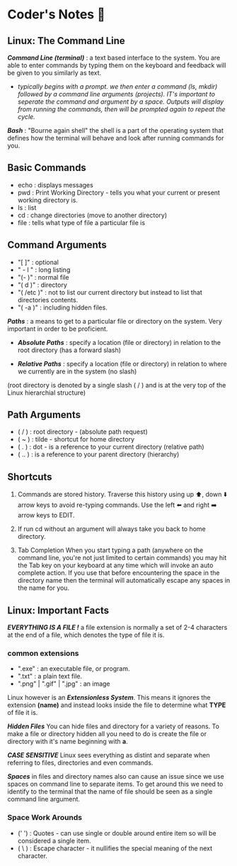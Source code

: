 # Coder's Notes 📖

## **Linux: The Command Line**
**_Command Line (terminal)_** : a text based interface to the system. You are able to enter commands by typing them on the keyboard and feedback will be given to you similarly as text.

- *typically begins with a prompt. we then enter a command (ls, mkdir) followed by a command line arguments (projects). IT's important to seperate the command and argument by a space. Outputs will display from running the commands, then will be prompted again to repeat the cycle.*

**_Bash_** : "Bourne again shell" the shell is a part of the operating system that defines how the terminal will behave and look after running commands for you.


## Basic Commands

* echo : displays messages
* pwd : Print Working Directory - tells you what your current or present working directory is.
* ls : list
* cd : change directories (move to another directory)
* file : tells what type of file a particular file is


## Command Arguments

* "[ ]" : optional
* " - l " : long listing
* "(- )" : normal file
* "( d )" : directory
* "( /etc )" : not to list our current directory but instead to list that directories contents.
* "( -a )" : including hidden files.

**_Paths_** : a means to get to a particular file or directory on the system. Very important in order to be proficient.

- **_Absolute Paths_** : specify a location (file or directory) in relation to the root directory (has a forward slash)

- **_Relative Paths_** : specify a location (file or directory) in relation to where we currently are in the system (no slash)

(root directory is denoted by a single slash ( / ) and is at the very top of the Linux hierarchial structure)

## Path Arguments
* ( / ) : root directory - (absolute path request)
* ( ~ ) : tilde - shortcut for home directory
* ( . ) : dot - is a reference to your current directory (relative path)
* ( .. ) : is a reference to your parent directory (hierarchy)

## Shortcuts
1. Commands are stored history. Traverse this history using up ⬆️, down ⬇️ arrow keys to avoid re-typing commands. Use the left ⬅️ and right ➡️ arrow keys to EDIT.

2. If run cd without an argument will always take you back to home directory.

3. Tab Completion When you start typing a path (anywhere on the command line, you're not just limited to certain commands) you may hit the Tab key on your keyboard at any time which will invoke an auto complete action. If you use that before encountering the space in the directory name then the terminal will automatically escape any spaces in the name for you.

## **Linux: Important Facts**
**_EVERYTHING IS A FILE !_** a file extension is normally a set of 2-4 characters at the end of a file, which denotes the type of file it is.

### **common extensions**
* ".exe" : an executable file, or program.
* ".txt" : a plain text file.
* ".png" | ".gif" | ".jpg" : an image

Linux however is an **_Extensionless System_**. This means it ignores the extension **(name)** and instead looks inside the file to determine what **TYPE** of file it is.

**_Hidden Files_** You can hide files and directory for a variety of reasons. To make a file or directory hidden all you need to do is create the file or directory with it's name beginning with **a**.

**_CASE SENSITIVE_** Linux sees everything as distint and separate when referring to files, directories and even commands.

**_Spaces_** in files and directory names also can cause an issue since we use spaces on command line to separate items. To get around this we need to identify to the terminal that the name of file should be seen as a single command line argument.

### **Space Work Arounds**
* (' ') : Quotes - can use single or double around entire item so will be considered a single item.
* ( \ ) : Escape character - it nullifies the special meaning of the next character.
